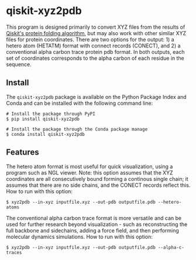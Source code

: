 # qiskit-xyz2pdb

This program is designed primarily to convert XYZ files from the results of [Qiskit's protein folding algorithm](https://qiskit-research.github.io/qiskit-research/protein_folding/protein_folding.html), but may also work with other similar XYZ files for protein coordinates. There are two options for the output: 1) a hetero atom (HETATM) format with connect records (CONECT), and 2) a conventional alpha carbon trace protein pdb format. In both outputs, each set of coordinates corresponds to the alpha carbon of each residue in the sequence. 

## Install

The `qiskit-xyz2pdb` package is available on the Python Package Index and Conda and can be installed with the following command line:

```
# Install the package through PyPI
$ pip install qiskit-xyz2pdb

# Install the package through the Conda package manage
$ conda install qiskit-xyz2pdb
```

## Features

The hetero atom format is most useful for quick visualization, using a program such as NGL viewer. Note: this option assumes that the XYZ coordinates are all consecutively bound forming a continous single chain; it assumes that there are no side chains, and the CONECT records reflect this. How to run with this option:

```
$ xyz2pdb --in-xyz inputfile.xyz --out-pdb outputfile.pdb --hetero-atoms
```

The conventional alpha carbon trace format is more versatile and can be used for further research beyond visualization - such as reconstructing the full backbone and sidechains, adding a force field, and then performing molecular dynamics simulations. How to run with this option:

```
$ xyz2pdb --in-xyz inputfile.xyz --out-pdb outputfile.pdb --alpha-c-traces
```
